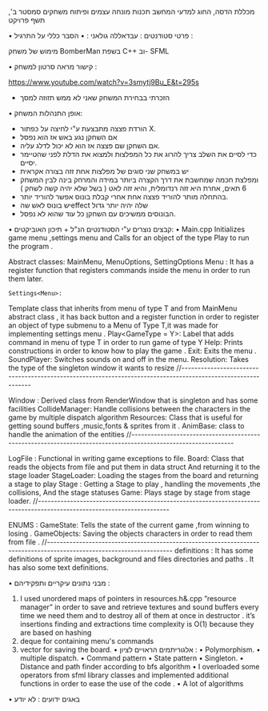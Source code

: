 מכללת הדסה, החוג למדעי המחשב 
תכנות מונחה עצמים ופיתוח משחקים
סמסטר ב', תשף פרויקט

•	פרטי סטודנטים : 
עבדאללה גולאני : 
•	הסבר כללי על התרגיל :

מימוש של משחק  BomberMan בשפת C++ וב- SFML

•	קישור מראה סרטון למשחק :

https://www.youtube.com/watch?v=3smytj9Bu_E&t=295s

-	הזכרתי בבחירת המשחק שאני לא ממש תזוזה למסך


•	אופן התנהלות המשחק:
-	הורדת פצצה מתבצעת ע"י לחיצה על כפתור X.
-	אם השחקן נגע באש אז הוא נפסל
-	אם השחקן שם פצצה אז הוא לא יכול לדלג עליה.
-	כדי לסיים את השלב צריך להרוג את כל המפלצות ולמצוא את הדלת לפני שהטיימר יסיים.
-	יש במשחק שני סוגים של מפלצות אחת זזה בצורה אקראית
-	ומפלצת חכמה שמחשבת את דרך הקצרה ביותר במידה והמרחק בינה לבין המשחק 6 תאים, אחרת היא זזה רנדומלית, והיא זזה לאט ( בשל שלא יהיה קשה לשחק ) 
-	בהתחלה מותר להוריד פצצה אחת אחרי קבלת בונוס אפשר להוריד יותר.
-	יש בונוס לאש שהeffect  שלה יהיה יותר גדול 
-	הבונוסים ממשיכים עם השחקן כל עוד שהוא לא נפסל.  

•	קבצים נוצרים ע"י הסטודנטים הנ"ל  + תיכון האוביקטים:
•	Main.cpp
Initializes game menu ,settings menu and Calls for an object of the type Play to run the program .

Abstract classes:
	MainMenu,
	MenuOptions,
	SettingOptions
Menu :
It has a register function that registers commands inside the menu in order to run them later.


	Settings<Menu>:
Template class that inherits from menu of type T and from MainMenu abstract class , it has back button and a register function in order to register an object of type submenu to a Menu of Type T,it was made for implementing settings menu .
Play<GameType = Y>:
	Label that adds command in menu of type T in order to run game of type Y
Help:
	Prints constructions in order to know how to play the game .
Exit:
	Exits the menu .
SoundPlayer:
	Switches sounds on and off in the menu.
Resolution<T>:
	Takes the type of the singleton window it wants to resize
//-------------------------------------------------------------------------------------------------------------

Window :
	Derived class from RenderWindow that is singleton and has some facilities
CollideManager:
Handle collisions between the characters in the game by multiple dispatch algorithm
Resources:
Class that is useful for getting sound buffers ,music,fonts & sprites from it .
	AnimBase: class to handle the animation of the entities
//--------------------------------------------------------------------------------------------------------------

LogFile :
	Functional in writing game exceptions to file.
Board:
Class that reads the objects from file and put them in data struct
And returning it to the stage loader 
	StageLoader:
Loading the stages from the board and returning a stage to play
Stage :
	Getting a Stage to play , handling the movements ,the collisions,
And the stage statuses
Game:
		Plays stage by stage from stage loader.
//-----------------------------------------------------------------------------------------------------------------------

ENUMS :
	GameState:
		Tells the state of the current game ,from winning to losing .
	GameObjects:
		Saving the objects characters in order to read them from file .
//---------------------------------------------------------------------------------------------------------------------
definitions :
It has some definitions of sprite images, background and files directories and paths .
It has also some text definitions.

•	מבני נתונים עיקריים ותפקידיהם :
1.	I used unordered maps of pointers in resources.h&.cpp ”resource manager” in order to save and retrieve textures and sound buffers every time we need them and to destroy all of them at once in destructor .
it’s insertions finding and extractions time complexity is O(1) because they are based on hashing
2.	deque for containing menu's commands
3.	vector for saving the board.
•	אלגוריתמים הראויים לציון :
•	Polymorphism.
•	multiple dispatch.
•	Command pattern
•	State pattern
•	Singleton.
•	Distance and path finder according to bfs algorithm
•	I overloaded some operators from sfml library classes and implemented additional functions in order to ease the use of the code .
•	A lot of algorithms 

•	באגים ידועים :
לא יודע


